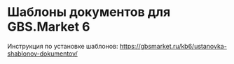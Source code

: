 # Шаблоны документов для GBS.Market 6
Инструкция по установке шаблонов: https://gbsmarket.ru/kb6/ustanovka-shablonov-dokumentov/
